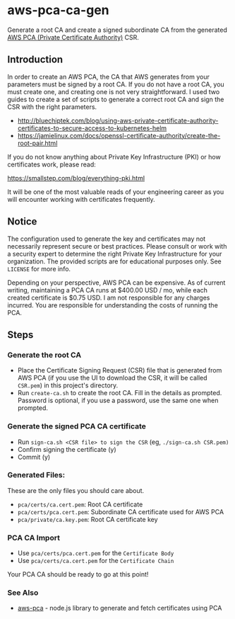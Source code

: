 # aws-pca-ca-gen

Generate a root CA and create a signed subordinate CA from the generated [AWS PCA (Private Certificate Authority)](https://aws.amazon.com/certificate-manager/private-certificate-authority/) CSR.

## Introduction

In order to create an AWS PCA, the CA that AWS generates from your parameters must be signed by a root CA. If you do not
have a root CA, you must create one, and creating one is not very straightforward. I used two guides to create a set of
scripts to generate a correct root CA and sign the CSR with the right parameters.

- http://bluechiptek.com/blog/using-aws-private-certificate-authority-certificates-to-secure-access-to-kubernetes-helm
- https://jamielinux.com/docs/openssl-certificate-authority/create-the-root-pair.html

If you do not know anything about Private Key Infrastructure (PKI) or how certificates work, please read:

https://smallstep.com/blog/everything-pki.html

It will be one of the most valuable reads of your engineering career as you will encounter working with certificates frequently.

## Notice

The configuration used to generate the key and certificates may not necessarily represent secure or best practices.
Please consult or work with a security expert to determine the right Private Key Infrastructure for your organization.
The provided scripts are for educational purposes only. See `LICENSE` for more info.

Depending on your perspective, AWS PCA can be expensive. As of current writing, maintaining a PCA CA runs at $400.00 USD / mo, while each created certificate is $0.75 USD. I am not responsible for any charges incurred. You are responsible for understanding the costs of running the PCA.

## Steps

### Generate the root CA

- Place the Certificate Signing Request (CSR) file that is generated from AWS PCA (if you use the UI to download the
CSR, it will be called `CSR.pem`) in this project's directory.
- Run `create-ca.sh` to create the root CA. Fill in the details as prompted. Password is optional,
if you use a password, use the same one when prompted.

### Generate the signed PCA CA certificate

- Run `sign-ca.sh <CSR file> to sign the CSR` (eg, `./sign-ca.sh CSR.pem)`
- Confirm signing the certificate (y)
- Commit (y)

### Generated Files:

These are the only files you should care about.

- `pca/certs/ca.cert.pem`: Root CA certificate
- `pca/certs/pca.cert.pem`: Subordinate CA certificate used for AWS PCA
- `pca/private/ca.key.pem`: Root CA certificate key

### PCA CA Import

- Use `pca/certs/pca.cert.pem` for the `Certificate Body`
- Use `pca/certs/ca.cert.pem` for the `Certificate Chain`

Your PCA CA should be ready to go at this point!

### See Also

- [aws-pca](https://www.npmjs.com/package/aws-pca) - node.js library to generate and fetch certificates using PCA

